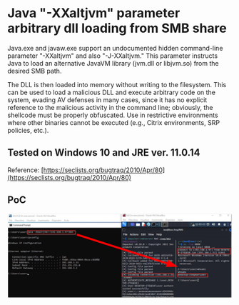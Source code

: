 # Java "-XXaltjvm" parameter arbitrary dll loading from SMB share

Java.exe and javaw.exe support an undocumented hidden command-line parameter "-XXaltjvm" and also "-J-XXaltjvm." This parameter instructs Java to load an alternative JavaVM library (jvm.dll or libjvm.so) from the desired SMB path.

The DLL is then loaded into memory without writing to the filesystem. This can be used to load a malicious DLL and execute arbitrary code on the system, evading AV defenses in many cases, since it has no explicit reference to the malicious activity in the command line; obviously, the shellcode must be properly obfuscated. Use in restrictive environments where other binaries cannot be executed (e.g., Citrix environments, SRP policies, etc.).

## Tested on Windows 10 and JRE ver. 11.0.14

Reference: [https://seclists.org/bugtraq/2010/Apr/80](https://seclists.org/bugtraq/2010/Apr/80)

## PoC
![Screenshot](images/altjvm.jpg)
